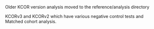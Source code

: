 Older KCOR version analysis moved to the reference/analysis directory

KCORv3 and KCORv2 which have various negative control tests and Matched cohort analysis.